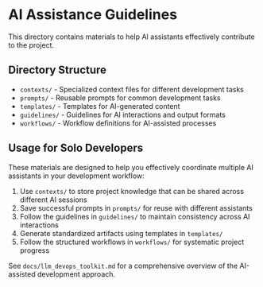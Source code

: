 # AI Assistance Guidelines

This directory contains materials to help AI assistants effectively contribute to the project.

## Directory Structure

- `contexts/` - Specialized context files for different development tasks
- `prompts/` - Reusable prompts for common development tasks
- `templates/` - Templates for AI-generated content
- `guidelines/` - Guidelines for AI interactions and output formats
- `workflows/` - Workflow definitions for AI-assisted processes

## Usage for Solo Developers

These materials are designed to help you effectively coordinate multiple AI assistants in your development workflow:

1. Use `contexts/` to store project knowledge that can be shared across different AI sessions
2. Save successful prompts in `prompts/` for reuse with different assistants
3. Follow the guidelines in `guidelines/` to maintain consistency across AI interactions
4. Generate standardized artifacts using templates in `templates/`
5. Follow the structured workflows in `workflows/` for systematic project progress

See `docs/llm_devops_toolkit.md` for a comprehensive overview of the AI-assisted development approach.